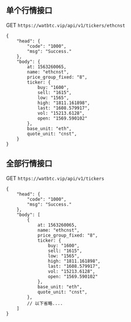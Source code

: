 
## 单个行情接口
GET
`
https://watbtc.vip/api/v1/tickers/ethcnst
`

```
{
    "head": {
        "code": "1000",
        "msg": "Success."
    },
    "body": {
		at: 1563260065,
		name: "ethcnst",
		price_group_fixed: "8",
		ticker: {
			buy: "1600",
			sell: "1615",
			low: "1565",
			high: "1811.161898",
			last: "1608.579917",
			vol: "15213.6128",
			open: "1569.590102"
		},
		base_unit: "eth",
		quote_unit: "cnst",
	}
}
```


## 全部行情接口
GET
`
https://watbtc.vip/api/v1/tickers
`

```
{
    "head": {
        "code": "1000",
        "msg": "Success."
    },
    "body": [
		{
			at: 1563260065,
			name: "ethcnst",
			price_group_fixed: "8",
			ticker: {
				buy: "1600",
				sell: "1615",
				low: "1565",
				high: "1811.161898",
				last: "1608.579917",
				vol: "15213.6128",
				open: "1569.590102"
			},
			base_unit: "eth",
			quote_unit: "cnst",
		},
		// 以下省略....
	]
}
```
